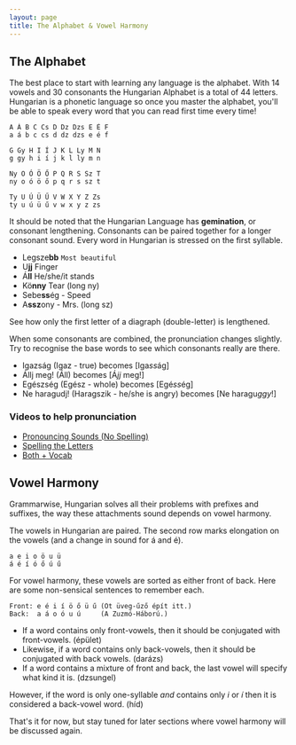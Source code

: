 ```yaml
---
layout: page
title: The Alphabet & Vowel Harmony
---
```


## The Alphabet

The best place to start with learning any language is the alphabet. With 14 vowels and 30 consonants
the Hungarian Alphabet is a total of 44 letters. Hungarian is a phonetic language so once you master the alphabet, you'll be able to speak
every word that you can read first time every time!

```
A Á B C Cs D Dz Dzs E É F
a á b c cs d dz dzs e é f

G Gy H I Í J K L Ly M N
g gy h i í j k l ly m n

Ny O Ó Ö Ő P Q R S Sz T 
ny o ó ö ő p q r s sz t  

Ty U Ú Ü Ű V W X Y Z Zs
ty u ú ü ű v w x y z zs
```

It should be noted that the Hungarian Language has **gemination**, or consonant lengthening.
Consonants can be paired together for a longer consonant sound. Every word in Hungarian is stressed on the first syllable.

* Legsze**bb** <span class="spoiler">`Most beautiful`</span>
* U**jj** <span class="spoiler">Finger</span>
* Á**ll** <span class="spoiler">He/she/it stands</span>
* Kö**nny** <span class="spoiler">Tear (long ny)</span>
* Sebe**ss**ég - <span class="spoiler">Speed</span>
* A**ssz**ony - <span class="spoiler">Mrs. (long sz)</span>

See how only the first letter of a diagraph (double-letter) is lengthened.

When some consonants are combined, the pronunciation changes slightly. Try to recognise the base words to see which consonants really are there.

* Igazság (Igaz - true) becomes [Iga*ss*ág]
* Állj meg! (Áll) becomes [Á*jj* meg!]
* Egészség (Egész - whole) becomes [Egé*ss*ég] 
* Ne haragudj! (Haragszik - he/she is angry) becomes [Ne haragu*ggy*!]

### Videos to help pronunciation

* [Pronouncing Sounds (No Spelling)](https://www.youtube.com/watch?v=tjSQ3E1zSxo)
* [Spelling the Letters](https://www.youtube.com/watch?v=Wll1C4_JVCo)
* [Both + Vocab](https://www.youtube.com/watch?v=UusKeY47FPc)

## Vowel Harmony

Grammarwise, Hungarian solves all their problems with prefixes and suffixes, the way these attachments sound depends on vowel harmony. 

The vowels in Hungarian are paired. The second row marks elongation on the vowels (and a change in sound for á and é).
```
a e i o ö u ü
á é í ó ő ú ű
```

For vowel harmony, these vowels are sorted as either front of back. Here are some non-sensical sentences to remember each.

```
Front: e é i í ö ő ü ű (Öt üveg-űző épít itt.)
Back:  a á o ó u ú     (A Zuzmó-Háború.)
```

* If a word contains only front-vowels, then it should be conjugated with front-vowels. (épület)
* Likewise, if a word contains only back-vowels, then it should be conjugated with back vowels. (darázs)
* If a word contains a mixture of front and back, the last vowel will specify what kind it is. (dzsungel)

However, if the word is only one-syllable *and* contains only *i* or *í* then it is considered a back-vowel word. (híd)

That's it for now, but stay tuned for later sections where vowel harmony will be discussed again.
